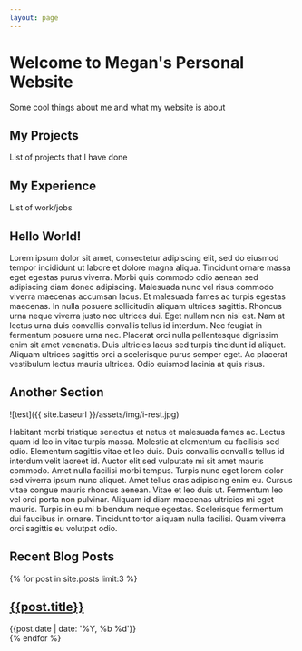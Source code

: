 ```yaml
---
layout: page
---
```


# Welcome to Megan's Personal Website

Some cool things about me and what my website is about

## My Projects
List of projects that I have done

## My Experience
List of work/jobs


## Hello World!

Lorem ipsum dolor sit amet, consectetur adipiscing elit, sed do eiusmod tempor incididunt ut labore et dolore magna aliqua. Tincidunt ornare massa eget egestas purus viverra. Morbi quis commodo odio aenean sed adipiscing diam donec adipiscing. Malesuada nunc vel risus commodo viverra maecenas accumsan lacus. Et malesuada fames ac turpis egestas maecenas. In nulla posuere sollicitudin aliquam ultrices sagittis. Rhoncus urna neque viverra justo nec ultrices dui. Eget nullam non nisi est. Nam at lectus urna duis convallis convallis tellus id interdum. Nec feugiat in fermentum posuere urna nec. Placerat orci nulla pellentesque dignissim enim sit amet venenatis. Duis ultricies lacus sed turpis tincidunt id aliquet. Aliquam ultrices sagittis orci a scelerisque purus semper eget. Ac placerat vestibulum lectus mauris ultrices. Odio euismod lacinia at quis risus.



## Another Section

![test]({{ site.baseurl }}/assets/img/i-rest.jpg)

Habitant morbi tristique senectus et netus et malesuada fames ac. Lectus quam id leo in vitae turpis massa. Molestie at elementum eu facilisis sed odio. Elementum sagittis vitae et leo duis. Duis convallis convallis tellus id interdum velit laoreet id. Auctor elit sed vulputate mi sit amet mauris commodo. Amet nulla facilisi morbi tempus. Turpis nunc eget lorem dolor sed viverra ipsum nunc aliquet. Amet tellus cras adipiscing enim eu. Cursus vitae congue mauris rhoncus aenean. Vitae et leo duis ut. Fermentum leo vel orci porta non pulvinar. Aliquam id diam maecenas ultricies mi eget mauris. Turpis in eu mi bibendum neque egestas. Scelerisque fermentum dui faucibus in ornare. Tincidunt tortor aliquam nulla facilisi. Quam viverra orci sagittis eu volutpat odio.

## Recent Blog Posts

{% for post in site.posts limit:3 %}
<article class="post" style="min-height: 0rem">
  <div class="post-content">
    <h2 class="post-title"><a href="{{post.url | prepend: site.baseurl}}">{{post.title}}</a></h2>
    <!-- <p>{{ post.content | strip_html | truncatewords: 15 }}</p> -->
    <span class="post-date">{{post.date | date: '%Y, %b %d'}}</span>
  </div>
</article>
{% endfor %}